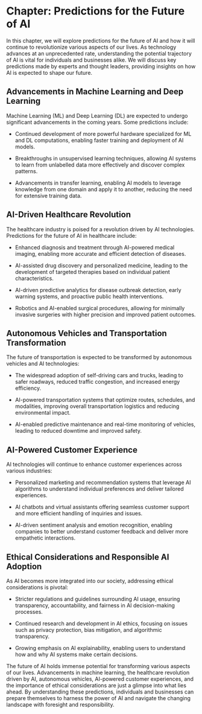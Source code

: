 Chapter: Predictions for the Future of AI
=========================================

In this chapter, we will explore predictions for the future of AI and how it will continue to revolutionize various aspects of our lives. As technology advances at an unprecedented rate, understanding the potential trajectory of AI is vital for individuals and businesses alike. We will discuss key predictions made by experts and thought leaders, providing insights on how AI is expected to shape our future.

Advancements in Machine Learning and Deep Learning
--------------------------------------------------

Machine Learning (ML) and Deep Learning (DL) are expected to undergo significant advancements in the coming years. Some predictions include:

* Continued development of more powerful hardware specialized for ML and DL computations, enabling faster training and deployment of AI models.

* Breakthroughs in unsupervised learning techniques, allowing AI systems to learn from unlabelled data more effectively and discover complex patterns.

* Advancements in transfer learning, enabling AI models to leverage knowledge from one domain and apply it to another, reducing the need for extensive training data.

AI-Driven Healthcare Revolution
-------------------------------

The healthcare industry is poised for a revolution driven by AI technologies. Predictions for the future of AI in healthcare include:

* Enhanced diagnosis and treatment through AI-powered medical imaging, enabling more accurate and efficient detection of diseases.

* AI-assisted drug discovery and personalized medicine, leading to the development of targeted therapies based on individual patient characteristics.

* AI-driven predictive analytics for disease outbreak detection, early warning systems, and proactive public health interventions.

* Robotics and AI-enabled surgical procedures, allowing for minimally invasive surgeries with higher precision and improved patient outcomes.

Autonomous Vehicles and Transportation Transformation
-----------------------------------------------------

The future of transportation is expected to be transformed by autonomous vehicles and AI technologies:

* The widespread adoption of self-driving cars and trucks, leading to safer roadways, reduced traffic congestion, and increased energy efficiency.

* AI-powered transportation systems that optimize routes, schedules, and modalities, improving overall transportation logistics and reducing environmental impact.

* AI-enabled predictive maintenance and real-time monitoring of vehicles, leading to reduced downtime and improved safety.

AI-Powered Customer Experience
------------------------------

AI technologies will continue to enhance customer experiences across various industries:

* Personalized marketing and recommendation systems that leverage AI algorithms to understand individual preferences and deliver tailored experiences.

* AI chatbots and virtual assistants offering seamless customer support and more efficient handling of inquiries and issues.

* AI-driven sentiment analysis and emotion recognition, enabling companies to better understand customer feedback and deliver more empathetic interactions.

Ethical Considerations and Responsible AI Adoption
--------------------------------------------------

As AI becomes more integrated into our society, addressing ethical considerations is pivotal:

* Stricter regulations and guidelines surrounding AI usage, ensuring transparency, accountability, and fairness in AI decision-making processes.

* Continued research and development in AI ethics, focusing on issues such as privacy protection, bias mitigation, and algorithmic transparency.

* Growing emphasis on AI explainability, enabling users to understand how and why AI systems make certain decisions.

The future of AI holds immense potential for transforming various aspects of our lives. Advancements in machine learning, the healthcare revolution driven by AI, autonomous vehicles, AI-powered customer experiences, and the importance of ethical considerations are just a glimpse into what lies ahead. By understanding these predictions, individuals and businesses can prepare themselves to harness the power of AI and navigate the changing landscape with foresight and responsibility.
